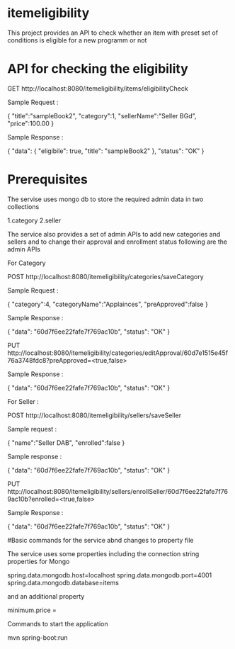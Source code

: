 # itemeligibility

This project provides an API to check whether an item with preset set of conditions is eligible for a new programm or not 

# API for checking the eligibility 

GET http://localhost:8080/itemeligibility/items/eligibilityCheck

Sample Request :

{
    "title":"sampleBook2",
    "category":1,
    "sellerName":"Seller BGd",
    "price":100.00
}

Sample Response :

{
    "data": {
        "eligibile": true,
        "title": "sampleBook2"
    },
    "status": "OK"
}

# Prerequisites

The servise uses mongo db to store the required admin data in two collections 

1.category 
2.seller

The service also provides a set of admin APIs to add new categories and sellers and to change their approval and enrollment status following are the admin APIs 

For Category 

POST http://localhost:8080/itemeligibility/categories/saveCategory

Sample Request :

{
    "category":4,
    "categoryName":"Applainces",
    "preApproved":false 
}

Sample Response :

{
    "data": "60d7f6ee22fafe7f769ac10b",
    "status": "OK"
}

PUT http://localhost:8080/itemeligibility/categories/editApproval/60d7e1515e45f76a3748fdc8?preApproved=<true,false>

Sample Response :

{
    "data": "60d7f6ee22fafe7f769ac10b",
    "status": "OK"
}

For Seller :

POST http://localhost:8080/itemeligibility/sellers/saveSeller

Sample request :

{
    "name":"Seller DAB",
    "enrolled":false 
}

Sample response :

{
    "data": "60d7f6ee22fafe7f769ac10b",
    "status": "OK"
}


PUT http://localhost:8080/itemeligibility/sellers/enrollSeller/60d7f6ee22fafe7f769ac10b?enrolled=<true,false>

Sample Response :

{
    "data": "60d7f6ee22fafe7f769ac10b",
    "status": "OK"
}


#Basic commands for the service abnd changes to property file 

The service uses some properties including the connection string properties for Mongo 

spring.data.mongodb.host=localhost
spring.data.mongodb.port=4001
spring.data.mongodb.database=items

and an additional property 

minimum.price = <Minimum price>
    
Commands to start the application 
    
mvn spring-boot:run


